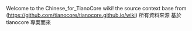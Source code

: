 Welcome to the Chinese_for_TianoCore wiki!
the source context base from (https://github.com/tianocore/tianocore.github.io/wiki)
所有資料來源 基於tianocore 專案而來